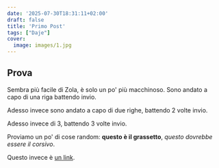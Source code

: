 ```yaml
---
date: '2025-07-30T18:31:11+02:00'
draft: false
title: 'Primo Post'
tags: ["Daje"]
cover:
  image: images/1.jpg
---
```


## Prova

Sembra più facile di Zola, è solo un po' più macchinoso.
Sono andato a capo di una riga battendo invio.

Adesso invece sono andato a capo di due righe, battendo 2 volte invio.


Adesso invece di 3, battendo 3 volte invio.

Proviamo un po' di cose random: **questo è il grassetto**, *questo dovrebbe essere il corsivo*.

Questo invece è [un link](https://debian.org).